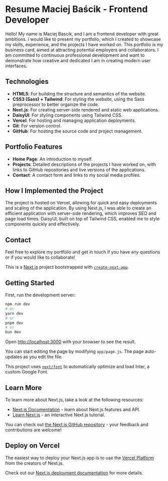# Resume Maciej Baścik - Frontend Developer

Hello! My name is Maciej Bascik, and I am a frontend developer with great ambitions. I would like to present my portfolio, which I created to showcase my skills, experience, and the projects I have worked on. This portfolio is my business card, aimed at attracting potential employers and collaborators. I am committed to continuous professional development and want to demonstrate how creative and dedicated I am in creating modern user interfaces.

## Technologies

- **HTML5**: For building the structure and semantics of the website.
- **CSS3 (Sass) + Tailwind**: For styling the website, using the Sass preprocessor to better organize the code.
- **Next.js**: For creating server-side rendered and static web applications.
- **DaisyUI**: For styling components using Tailwind CSS.
- **Vercel**: For hosting and managing application deployments.
- **Git**: For version control.
- **GitHub**: For hosting the source code and project management.

## Portfolio Features

- **Home Page**: An introduction to myself.
- **Projects**: Detailed descriptions of the projects I have worked on, with links to GitHub repositories and live versions of the applications.
- **Contact**: A contact form and links to my social media profiles.

## How I Implemented the Project

The project is hosted on Vercel, allowing for quick and easy deployments and scaling of the application. By using Next.js, I was able to create an efficient application with server-side rendering, which improves SEO and page load times. DaisyUI, built on top of Tailwind CSS, enabled me to style components quickly and effectively.

## Contact

Feel free to explore my portfolio and get in touch if you have any questions or if you would like to collaborate!



This is a [Next.js](https://nextjs.org/) project bootstrapped with [`create-next-app`](https://github.com/vercel/next.js/tree/canary/packages/create-next-app).

## Getting Started

First, run the development server:

```bash
npm run dev
# or
yarn dev
# or
pnpm dev
# or
bun dev
```

Open [http://localhost:3000](http://localhost:3000) with your browser to see the result.

You can start editing the page by modifying `app/page.js`. The page auto-updates as you edit the file.

This project uses [`next/font`](https://nextjs.org/docs/basic-features/font-optimization) to automatically optimize and load Inter, a custom Google Font.

## Learn More

To learn more about Next.js, take a look at the following resources:

- [Next.js Documentation](https://nextjs.org/docs) - learn about Next.js features and API.
- [Learn Next.js](https://nextjs.org/learn) - an interactive Next.js tutorial.

You can check out [the Next.js GitHub repository](https://github.com/vercel/next.js/) - your feedback and contributions are welcome!

## Deploy on Vercel

The easiest way to deploy your Next.js app is to use the [Vercel Platform](https://vercel.com/new?utm_medium=default-template&filter=next.js&utm_source=create-next-app&utm_campaign=create-next-app-readme) from the creators of Next.js.

Check out our [Next.js deployment documentation](https://nextjs.org/docs/deployment) for more details.
